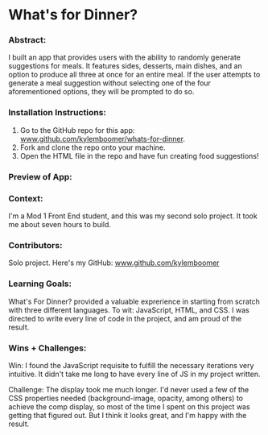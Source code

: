 
# What's for Dinner? 

### Abstract:
I built an app that provides users with the ability to randomly generate suggestions for meals. It features sides, desserts, main dishes, and an option to produce all three at once for an entire meal. If the user attempts to generate a meal suggestion without selecting one of the four aforementioned options, they will be prompted to do so. 

### Installation Instructions:
1. Go to the GitHub repo for this app: www.github.com/kylemboomer/whats-for-dinner.
2. Fork and clone the repo onto your machine. 
3. Open the HTML file in the repo and have fun creating food suggestions!

### Preview of App:


### Context:
I'm a Mod 1 Front End student, and this was my second solo project. It took me about seven hours to build. 

### Contributors:
Solo project. Here's my GitHub: www.github.com/kylemboomer

### Learning Goals:
What's For Dinner? provided a valuable exprerience in starting from scratch with three different languages. To wit: JavaScript, HTML, and CSS. I was directed to write every line of code in the project, and am proud of the result. 

### Wins + Challenges:
Win: I found the JavaScript requisite to fulfill the necessary iterations very intuitive. It didn't take me long to have every line of JS in my project written. 

Challenge: The display took me much longer. I'd never used a few of the CSS properties needed (background-image, opacity, among others) to achieve the comp display, so most of the time I spent on this project was getting that figured out. But I think it looks great, and I'm happy with the result. 
